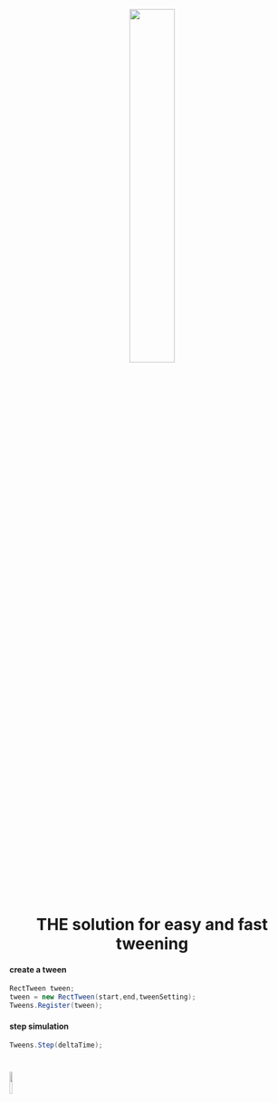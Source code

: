 
<p align="center">
  <img src="https://github.com/user-attachments/assets/2dcff6e0-aca1-499b-b2ed-ac75ce0630ce" width="40%"/>
</p>

<h1 align="center"> THE solution for easy and fast tweening</h2>

#### create a tween
```csharp
RectTween tween;
tween = new RectTween(start,end,tweenSetting);
Tweens.Register(tween);
```

#### step simulation
```csharp
Tweens.Step(deltaTime);
```
#

<p>
  <img src="https://github.com/user-attachments/assets/fc55500c-149b-43d4-9a8a-f252b557f478" width="10%"/>
</p>
